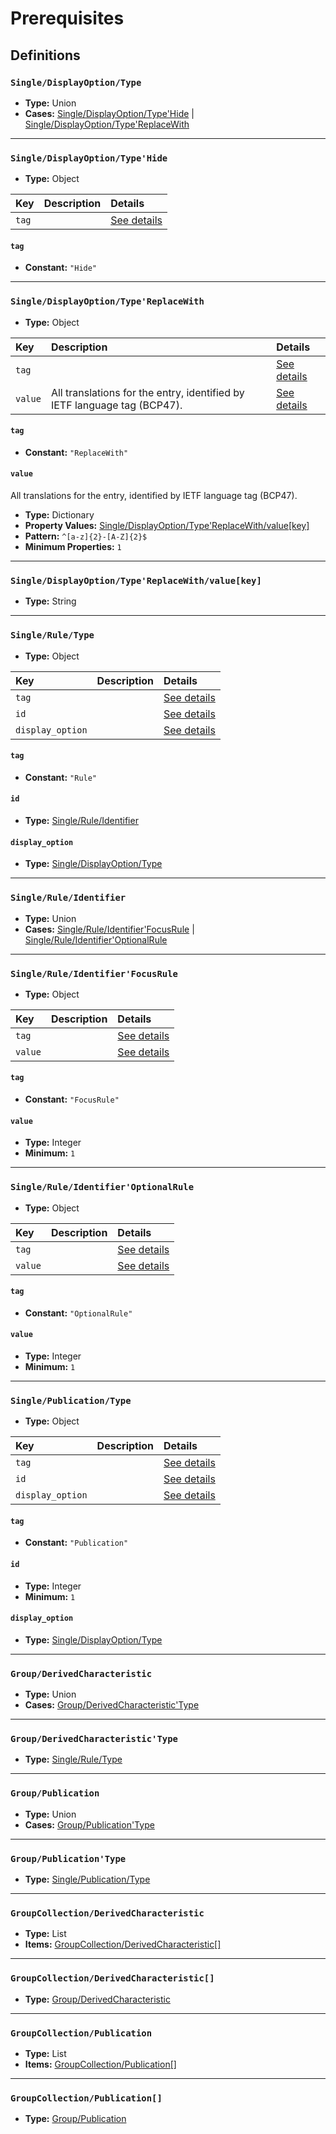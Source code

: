 # Prerequisites

## Definitions

### <a name="Single/DisplayOption/Type"></a> `Single/DisplayOption/Type`

- **Type:** Union
- **Cases:** <a href="Single/DisplayOption/Type'Hide">Single/DisplayOption/Type'Hide</a> | <a href="Single/DisplayOption/Type'ReplaceWith">Single/DisplayOption/Type'ReplaceWith</a>

---

### <a name="Single/DisplayOption/Type'Hide"></a> `Single/DisplayOption/Type'Hide`

- **Type:** Object

Key | Description | Details
:-- | :-- | :--
`tag` |  | <a href="#Single/DisplayOption/Type'Hide/tag">See details</a>

#### <a name="Single/DisplayOption/Type'Hide/tag"></a> `tag`

- **Constant:** `"Hide"`

---

### <a name="Single/DisplayOption/Type'ReplaceWith"></a> `Single/DisplayOption/Type'ReplaceWith`

- **Type:** Object

Key | Description | Details
:-- | :-- | :--
`tag` |  | <a href="#Single/DisplayOption/Type'ReplaceWith/tag">See details</a>
`value` | All translations for the entry, identified by IETF language tag (BCP47). | <a href="#Single/DisplayOption/Type'ReplaceWith/value">See details</a>

#### <a name="Single/DisplayOption/Type'ReplaceWith/tag"></a> `tag`

- **Constant:** `"ReplaceWith"`

#### <a name="Single/DisplayOption/Type'ReplaceWith/value"></a> `value`

All translations for the entry, identified by IETF language tag (BCP47).

- **Type:** Dictionary
- **Property Values:** <a href="#Single/DisplayOption/Type'ReplaceWith/value[key]">Single/DisplayOption/Type'ReplaceWith/value[key]</a>
- **Pattern:** `^[a-z]{2}-[A-Z]{2}$`
- **Minimum Properties:** `1`

---

### <a name="Single/DisplayOption/Type'ReplaceWith/value[key]"></a> `Single/DisplayOption/Type'ReplaceWith/value[key]`

- **Type:** String

---

### <a name="Single/Rule/Type"></a> `Single/Rule/Type`

- **Type:** Object

Key | Description | Details
:-- | :-- | :--
`tag` |  | <a href="#Single/Rule/Type/tag">See details</a>
`id` |  | <a href="#Single/Rule/Type/id">See details</a>
`display_option` |  | <a href="#Single/Rule/Type/display_option">See details</a>

#### <a name="Single/Rule/Type/tag"></a> `tag`

- **Constant:** `"Rule"`

#### <a name="Single/Rule/Type/id"></a> `id`

- **Type:** <a href="#Single/Rule/Identifier">Single/Rule/Identifier</a>

#### <a name="Single/Rule/Type/display_option"></a> `display_option`

- **Type:** <a href="#Single/DisplayOption/Type">Single/DisplayOption/Type</a>

---

### <a name="Single/Rule/Identifier"></a> `Single/Rule/Identifier`

- **Type:** Union
- **Cases:** <a href="Single/Rule/Identifier'FocusRule">Single/Rule/Identifier'FocusRule</a> | <a href="Single/Rule/Identifier'OptionalRule">Single/Rule/Identifier'OptionalRule</a>

---

### <a name="Single/Rule/Identifier'FocusRule"></a> `Single/Rule/Identifier'FocusRule`

- **Type:** Object

Key | Description | Details
:-- | :-- | :--
`tag` |  | <a href="#Single/Rule/Identifier'FocusRule/tag">See details</a>
`value` |  | <a href="#Single/Rule/Identifier'FocusRule/value">See details</a>

#### <a name="Single/Rule/Identifier'FocusRule/tag"></a> `tag`

- **Constant:** `"FocusRule"`

#### <a name="Single/Rule/Identifier'FocusRule/value"></a> `value`

- **Type:** Integer
- **Minimum:** `1`

---

### <a name="Single/Rule/Identifier'OptionalRule"></a> `Single/Rule/Identifier'OptionalRule`

- **Type:** Object

Key | Description | Details
:-- | :-- | :--
`tag` |  | <a href="#Single/Rule/Identifier'OptionalRule/tag">See details</a>
`value` |  | <a href="#Single/Rule/Identifier'OptionalRule/value">See details</a>

#### <a name="Single/Rule/Identifier'OptionalRule/tag"></a> `tag`

- **Constant:** `"OptionalRule"`

#### <a name="Single/Rule/Identifier'OptionalRule/value"></a> `value`

- **Type:** Integer
- **Minimum:** `1`

---

### <a name="Single/Publication/Type"></a> `Single/Publication/Type`

- **Type:** Object

Key | Description | Details
:-- | :-- | :--
`tag` |  | <a href="#Single/Publication/Type/tag">See details</a>
`id` |  | <a href="#Single/Publication/Type/id">See details</a>
`display_option` |  | <a href="#Single/Publication/Type/display_option">See details</a>

#### <a name="Single/Publication/Type/tag"></a> `tag`

- **Constant:** `"Publication"`

#### <a name="Single/Publication/Type/id"></a> `id`

- **Type:** Integer
- **Minimum:** `1`

#### <a name="Single/Publication/Type/display_option"></a> `display_option`

- **Type:** <a href="#Single/DisplayOption/Type">Single/DisplayOption/Type</a>

---

### <a name="Group/DerivedCharacteristic"></a> `Group/DerivedCharacteristic`

- **Type:** Union
- **Cases:** <a href="Group/DerivedCharacteristic'Type">Group/DerivedCharacteristic'Type</a>

---

### <a name="Group/DerivedCharacteristic'Type"></a> `Group/DerivedCharacteristic'Type`

- **Type:** <a href="#Single/Rule/Type">Single/Rule/Type</a>

---

### <a name="Group/Publication"></a> `Group/Publication`

- **Type:** Union
- **Cases:** <a href="Group/Publication'Type">Group/Publication'Type</a>

---

### <a name="Group/Publication'Type"></a> `Group/Publication'Type`

- **Type:** <a href="#Single/Publication/Type">Single/Publication/Type</a>

---

### <a name="GroupCollection/DerivedCharacteristic"></a> `GroupCollection/DerivedCharacteristic`

- **Type:** List
- **Items:** <a href="#GroupCollection/DerivedCharacteristic[]">GroupCollection/DerivedCharacteristic[]</a>

---

### <a name="GroupCollection/DerivedCharacteristic[]"></a> `GroupCollection/DerivedCharacteristic[]`

- **Type:** <a href="#Group/DerivedCharacteristic">Group/DerivedCharacteristic</a>

---

### <a name="GroupCollection/Publication"></a> `GroupCollection/Publication`

- **Type:** List
- **Items:** <a href="#GroupCollection/Publication[]">GroupCollection/Publication[]</a>

---

### <a name="GroupCollection/Publication[]"></a> `GroupCollection/Publication[]`

- **Type:** <a href="#Group/Publication">Group/Publication</a>
